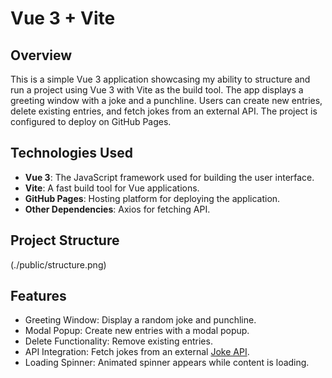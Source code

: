 # Vue 3 + Vite

## Overview

This is a simple Vue 3 application showcasing my ability to structure and run a project using Vue 3 with Vite as the build tool. The app displays a greeting window with a joke and a punchline. Users can create new entries, delete existing entries, and fetch jokes from an external API. The project is configured to deploy on GitHub Pages.

## Technologies Used

- **Vue 3**: The JavaScript framework used for building the user interface.
- **Vite**: A fast build tool for Vue applications.
- **GitHub Pages**: Hosting platform for deploying the application.
- **Other Dependencies**: Axios for fetching API.

## Project Structure

(./public/structure.png)

## Features

- Greeting Window: Display a random joke and punchline.
- Modal Popup: Create new entries with a modal popup.
- Delete Functionality: Remove existing entries.
- API Integration: Fetch jokes from an external [Joke API](https://github.com/15Dkatz/official_joke_api).
- Loading Spinner: Animated spinner appears while content is loading.
